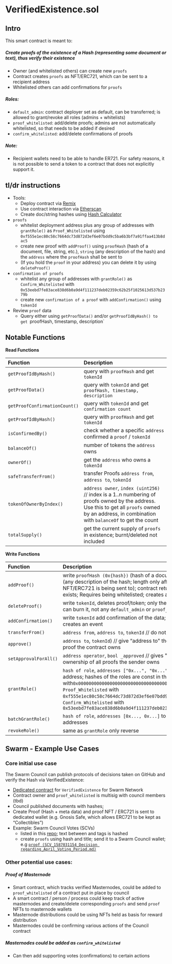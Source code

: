 # VerifiedExistence.sol

## Intro
This smart contract is meant to:
##### Create proofs of the existence of a Hash (representing some document or text), thus verify their existence
- Owner (and whitelisted others) can create new `proofs`
- Contract creates `proofs` as NFT/ERC721, which can be sent to a recipient address
- Whitelisted others can add confirmations for `proofs`
##### Roles:
- `default_admin`: contract deployer set as default, can be transferred; is allowed to grant/revoke all roles (admins + whitelists)
- `proof_whitelisted`: add/delete proofs; admins are not automatically whitelisted, so that needs to be added if desired
- `confirm_whitelisted`: add/delete confirmations of proofs
##### Note:
- Recipient wallets need to be able to handle ER721. For safety reasons, it is not possible to send a token to a contract that does not explicitly support it.

## tl/dr instructions
* Tools:
  * Deploy contract via [Remix](https://remix.ethereum.org/)
  * Use contract interaction via [Etherscan](https://etherscan.io)
  * Create doc/string hashes using [Hash Calculator](https://www.pelock.com/products/hash-calculator)
* `proofs`
  * whitelist deployment address plus any group of addresses with `grantRole()` as `Proof_Whitelisted` using `0xf555e1ec80c58c7664dc73d872d3ef6e07bdd9c5ba6b3bf7a91ffaa413b8dac5`
  * create new proof with `addProof()` using `proofHash` (hash of a document, file, string, etc.), `string` (any description of the hash) and the `address` where the `proofHash` shall be sent to
  * (If you hold the `proof` in your address) you can delete it by using `deleteProof()` 
* `confirmation of proofs`
  * whitelist any group of addresses with `grantRole()` as `Confirm_Whitelisted` with `0x53eebd7fe83ace838d6b0a9d4f111237deb02359c62b25f1025613d537b2379b`
  * create new `confirmation of a proof` with `addConfirmation()` using `tokenId`
* Review `proof` data
  * Query either using `getProofData()` and/or `getProofIdByHash() to get `proofHash, timestamp, description`

## Notable Functions

**Read Functions**

| Function | Description |
| :--- | :--- |
| `getProofIdByHash()` | query with `proofHash` and get `tokenId` |
| `getProofData()` | query with `tokenId` and get `proofHash, timestamp, description` |
| `getProofConfirmationCount()` | query with `tokenId` and get `confirmation count` |
| `getProofIdByHash()` | query with `proofHash` and get `tokenId` |
| `isConfirmedBy()` | check whether a specific `address` confirmed a `proof` / `tokenId` |
| `balanceOf()` | number of tokens the `address` owns |
| `ownerOf()` | get the `address` who owns a `tokenId` |
| `safeTransferFrom()` | transfer Proofs `address from`, `address to`, `tokenId` |
| `tokenOfOwnerByIndex()` | `address owner`, `index (uint256)` // index is a 1..n numbering of proofs owned by the address. Use this to get all `proofs` owned by an address, in combination with `balanceOf` to get the count |
| `totalSupply()` | get the current supply of `proofs` in existence; burnt/deleted not included |

**Write Functions**

| Function | Description |
| :--- | :--- |
| `addProof()` | write `proofHash (0x{hash})` (hash of a document, file, string, etc.), `string` (any description of the hash; length only affects gas), `address` (where the NFT/ERC721 is being sent to); contract returns `tokenId`; Fails if hash already exists; Requires being whitelisted; creates an ERC721 and a custom event |
| `deleteProof()` | write `tokenId`, deletes proof/token; only the address holding a proof token can burn it, not any `default_admin` or `proof_whitelisted` |
| `addConfirmation()` | write `tokenId` add confirmation of the data; requires being whitelisted; creates an event |
| `transferFrom()` | `address from`, `address to`, `tokenId` // do not use, unsafe |
| `approve()` | `address to`, `tokenId`) // give “address to" the right to transfer ownership of a proof the contract owns |
| `setApprovalForAll()` | `address operator`, `bool _approved` // gives "address to" the right to transfer ownership of all proofs the sender owns |
| `grantRole()` | `hash of role`, `addresses ["0x...", "0x..."]` to grant certain role to certain address; hashes of the roles are const in the contract: `Default_Admin_Role` with`0x0000000000000000000000000000000000000000000000000000000000000000`, `Proof_Whitelisted` with `0xf555e1ec80c58c7664dc73d872d3ef6e07bdd9c5ba6b3bf7a91ffaa413b8dac5`, `Confirm_Whitelisted` with `0x53eebd7fe83ace838d6b0a9d4f111237deb02359c62b25f1025613d537b2379b` |
| `batchGrantRole()` | `hash of role`, `addresses [0x..., 0x...]` to grant certain role to multiple addresses |
| `revokeRole()` | same as `grantRole` only reverse | 

## Swarm - Example Use Cases
### Core initial use case
The Swarm Council can publish protocols of decisions taken on GitHub and verify the Hash via VerifiedExistence:
* [Dedicated contract](https://etherscan.io/address/0xdc95ed11e88d44f4e6ece3c959034646e7917b15#code) for `VerifiedExistence` for Swarm Network
* Contract owner and `proof_whitelisted` is multisig with council members (tbd)
* Council published documents with hashes;
* Create Proof (Hash + meta data) and proof NFT / ERC721 is sent to dedicated wallet (e.g. Gnosis Safe, which allows ERC721 to be kept as “Collectibles”)
* Example: Swarm Council Votes (SCVs)
    * listed in this [repo](https://github.com/swarmfund/swarm-network-governance/tree/master/SCVs); text between <hash-start> and  </hash-end> tags is hashed
    * create `proofs` using hash and title; send it to a Swarm Council wallet; e.g [`proof (SCV_1587031154_Decision regarding_April_Voting_Period.md)`](https://etherscan.io/tx/0xf9363a3dc08a1927cdbe5e90c83c96bfd80012296bdad6821193a15a4f08460e) 


### Other potential use cases:
##### Proof of Masternode
* Smart contract, which tracks verified Masternodes, could be added to `proof_whitelisted` of a contract put in place by council
* A smart contract / person / process could keep track of active masternodes and create/delete corresponding `proofs` and send `proof` NFTs to masternode wallets
* Masternode distributions could be using NFTs held as basis for reward distribution
* Masternodes could be confirming various actions of the Council contract
##### Masternodes could be added as `confirm_whitelisted`
* Can then add supporting votes (confirmations) to certain actions
